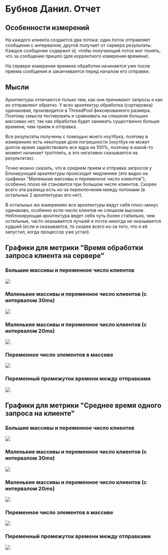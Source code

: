 # Бубнов Данил. Отчет

## Особенности измерений	

На каждого клиента создается два потока: один поток отправляет сообщения с интервалом, другой получает от сервера результаты. Каждое сообщение содержит id, чтобы получающий поток мог понять, что за сообщение пришло (для корректного измерения времени).

На сервере измерение времени обработки начинается уже после приема сообщения и заканчивается перед началом его отправки.  

## Мысли

Архитектуры отличаются только тем, как они принимают запросы и как их отправляют обратно. У всех архитектур обработка (сортировка) одинаковая, производится в ThreadPool фиксированного размера. Поэтому смысла тестировать и сравнивать на слишком больших массивах нет, так как обработка будет занимать существенно больше времени, чем прием и отправка. 

Все результаты получены с помощью моего ноутбука, поэтому в измерениях есть некоторая доля погрешности (ноутбук не может долгое время задействовать все ядра на 100%, поэтому в какой-то момент начинает троттлить, а это негативно сказывается на результатах). 

Точно можно сказать, что в среднем прием и отправка запросов у Блокирующей архитектуры происходит медленнее (это видно на графиках "Маленькие массивы и переменное число клиентов"), особенно плохо ей становится при большом числе клиентов. Скорее всего эта разница есть из-за переключения между потоками (в остальных 2 архитектурах его нет).

В остальных же измерениях все архитектуры ведут себя плюс-минус одинаково, особенно если число клинтов не слишком высокое. Неблокирующая архитектура ведет себя чуть более стабильно, чем остальные, часто оказывается лучшей и почти никогда не оказывается худшей (если и оказывается, то скорее всего из-за того, что я её запустил, когда процессор уже устал).

## Графики для метрики "Время обработки запроса клиента на сервере"

### Большие массивы и переменное число клиентов
![](plots/ServerMetric/ChangingClientsBigArrays.png) 

### Маленькие массивы и переменное число клиентов (с интервалом 30ms)
![](plots/ServerMetric/ChangingClientsSmallArrays30ms.png)

### Маленькие массивы и переменное число клиентов (с интервалом 20ms)
![](plots/ServerMetric/ChangingClientsSmallArrays20ms.png)

### Переменное число элементов в массиве
![](plots/ServerMetric/ChangingArrays.png)

### Переменный промежуток времени между отправками
![](plots/ServerMetric/ChangingTimeDelta.png)

## Графики для метрики "Среднее время одного запроса на клиенте"

### Большие массивы и переменное число клиентов
![](plots/ClientMetric/ChangingClientsBigArrays.png) 

### Маленькие массивы и переменное число клиентов (с интервалом 30ms)
![](plots/ClientMetric/ChangingClientsSmallArrays30ms.png)

### Маленькие массивы и переменное число клиентов (с интервалом 20ms)
![](plots/ClientMetric/ChangingClientsSmallArrays20ms.png)

### Переменное число элементов в массиве
![](plots/ClientMetric/ChangingArrays.png)

### Переменный промежуток времени между отправками
![](plots/ClientMetric/ChangingTimeDelta.png)
